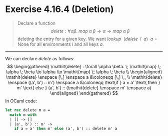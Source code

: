 # Exercise 4.16.4 (Deletion)

> Declare a function
> $$
>   \mathit{delete} : \forall \alpha \beta. \; \mathit{map} \; \alpha \; \beta \to \alpha \to \mathit{map} \; \alpha \; \beta
> $$
> deleting the entry for a given key.
> We want $\mathit{lookup} \enspace (\mathit{delete} \enspace l \enspace a) \enspace a = \mathsf{None}$ for all environments $l$ and all keys $a$.

---

We can declare $\mathit{delete}$ as follows:
$$
  \begin{gathered}
    \mathit{delete} : \forall \alpha \beta. \; \mathit{map} \; \alpha \; \beta \to \alpha \to \mathit{map} \; \alpha \; \beta \\
    \begin{aligned}
      \mathit{delete} \enspace [\,] \enspace a
      &\coloneqq
      [\,] \,,
      \\
      \mathit{delete} \enspace ((a', b') :: m') \enspace a
      &\coloneqq
      \text{if } a = a' \text{ then } m' \text{ else } (a', b') :: (\mathit{delete} \enspace m' \enspace a)
    \end{aligned}
  \end{gathered}
$$
In OCaml code:
```ocaml
let rec delete m a =
  match m with
  | [] -> []
  | (a', b') :: m' ->
    if a = a' then m' else (a', b') :: delete m' a
```
